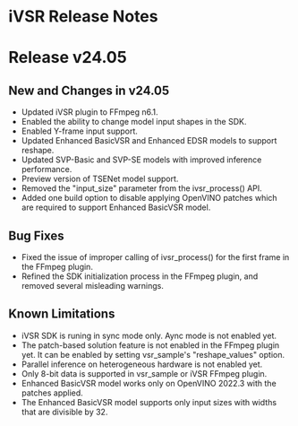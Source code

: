 # iVSR Release Notes

# Release v24.05

## New and Changes in v24.05
- Updated iVSR plugin to FFmpeg n6.1.
- Enabled the ability to change model input shapes in the SDK.
- Enabled Y-frame input support.
- Updated Enhanced BasicVSR and Enhanced EDSR models to support reshape.
- Updated SVP-Basic and SVP-SE models with improved inference performance.
- Preview version of TSENet model support.
- Removed the "input_size" parameter from the ivsr_process() API.
- Added one build option to disable applying OpenVINO patches which are required to support Enhanced BasicVSR model.

## Bug Fixes
- Fixed the issue of improper calling of ivsr_process() for the first frame in the FFmpeg plugin.
- Refined the SDK initialization process in the FFmpeg plugin, and removed several misleading warnings.

## Known Limitations
- iVSR SDK is runing in sync mode only. Aync mode is not enabled yet.
- The patch-based solution feature is not enabled in the FFmpeg plugin yet. It can be enabled by setting vsr_sample's "reshape_values" option.
- Parallel inference on heterogeneous hardware is not enabled yet.
- Only 8-bit data is supported in vsr_sample or iVSR FFmpeg plugin.
- Enhanced BasicVSR model works only on OpenVINO 2022.3 with the patches applied.
- The Enhanced BasicVSR model supports only input sizes with widths that are divisible by 32.
